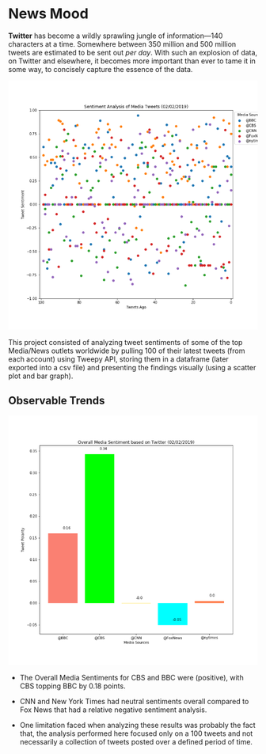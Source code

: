 # News Mood


**Twitter** has become a wildly sprawling jungle of information—140 characters at a time. Somewhere between 350 million and 500 million tweets are estimated to be sent out _per day_. With such an explosion of data, on Twitter and elsewhere, it becomes more important than ever to tame it in some way, to concisely capture the essence of the data.

![Scatter-Plot](Images/Sentiment_Analysis_of_Media_Tweets.png)

This project consisted of analyzing tweet sentiments of some of the top Media/News outlets worldwide by pulling 100 of their latest tweets (from each account) using Tweepy API, storing them in a dataframe (later exported into a csv file) and presenting the findings visually (using a scatter plot and bar graph).

## Observable Trends

![Bar-Chart](Images/Overall_Media_Sentiment_based_on_Twitter.png)

* The Overall Media Sentiments for CBS and BBC were (positive), with CBS topping BBC by 0.18 points.

* CNN and New York Times had neutral sentiments overall compared to Fox News that had a relative negative sentiment analysis.

* One limitation faced when analyzing these results was probably the fact that, the analysis performed here focused only on a 100 tweets and not necessarily a collection of tweets posted over a defined period of time.
